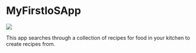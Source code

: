 # MyFirstIoSApp

<img src="https://app.bitrise.io/app/eaeca821163b7b28/status.svg?token=cp6bMfIMIhv3QBhm9KPsTg&branch=master">

This app searches through a collection of recipes for food in your kitchen to create recipes from.
